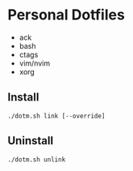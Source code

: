 # Personal Dotfiles

* ack
* bash
* ctags
* vim/nvim
* xorg

## Install
```
./dotm.sh link [--override]
```

## Uninstall
```
./dotm.sh unlink
```
